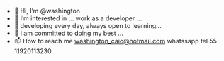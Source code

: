 - 👋 Hi, I’m @washington
- 👀 I’m interested in ... work as a developer ...
- 🌱 developing every day, always open to learning...
- 💞️ I am committed to doing my best ...
- 📫 How to reach me washington_caio@hotmail.com whatssapp tel 55 11920113230

<!---
washingtonTon/washingtonTon is a ✨ special ✨ repository because its `README.md` (this file) appears on your GitHub profile.
You can click the Preview link to take a look at your changes.
--->
